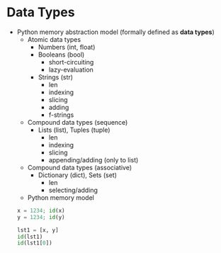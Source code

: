 # Data Types

* Python memory abstraction model (formally defined as **data types**)
   * Atomic data types
     * Numbers (int, float)
     * Booleans (bool)
       * short-circuiting
       * lazy-evaluation
     * Strings (str)
       * len
       * indexing
       * slicing
       * adding
       * f-strings
   * Compound data types (sequence)
     * Lists (list), Tuples (tuple)
       * len
       * indexing
       * slicing
       * appending/adding (only to list)
   * Compound data types (associative)
     * Dictionary (dict), Sets (set)
       * len
       * selecting/adding
   * Python memory model
   ```Python
   x = 1234; id(x)
   y = 1234; id(y)

   lst1 = [x, y]
   id(lst1)
   id(lst1[0])
   ```
   
